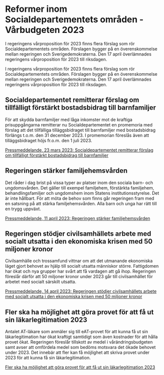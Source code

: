 # Reformer inom Socialdepartementets områden - Vårbudgeten 2023

I regeringens vårproposition för 2023 finns flera förslag som rör Socialdepartementets områden. Förslagen bygger på en överenskommelse mellan regeringen och Sverigedemokraterna. Den 17 april överlämnades regeringens vårproposition för 2023 till riksdagen.

I regeringens vårproposition för 2023 finns flera förslag som rör Socialdepartementets områden. Förslagen bygger på en överenskommelse mellan regeringen och Sverigedemokraterna. Den 17 april överlämnades regeringens vårproposition för 2023 till riksdagen.

## Socialdepartementet remitterar förslag om tillfälligt förstärkt bostadsbidrag till barnfamiljer

För att skydda barnfamiljer med låga inkomster mot de kraftiga prisuppgångarna remitterar nu Socialdepartementet en promemoria med förslag att det tillfälliga tilläggsbidraget till barnfamiljer med bostadsbidrag förlängs t.o.m. den 31 december 2023. I promemorian föreslås även att tilläggsbidraget höjs fr.o.m. den 1 juli 2023.

[Pressmeddelande, 23 mars 2023: Socialdepartementet remitterar förslag om tillfälligt förstärkt bostadsbidrag till barnfamiljer](/pressmeddelanden/2023/03/socialdepartementet-remitterar-forslag-om-tillfalligt-forstarkt-bostadsbidrag-till-barnfamiljer/)



## Regeringen stärker familjehemsvården

Det råder i dag brist på vissa typer av platser inom den sociala barn- och ungdomsvården. Det gäller till exempel familjehem, förstärkta familjehem, behandlingsfamiljer och ungdomshem inom Statens institutionsstyrelse. Det är inte hållbart. För att möta de behov som finns går regeringen fram med en satsning på att stärka familjehemsvården. Alla barn och unga har rätt till en trygg uppväxt.

[Pressmeddelande, 11 april 2023: Regeringen stärker familjehemsvården](/pressmeddelanden/2023/04/familjehemssatsningregeringen-starker-familjehemsvarden/)



## Regeringen stödjer civilsamhällets arbete med socialt utsatta i den ekonomiska krisen med 50 miljoner kronor

Civilsamhälle och trossamfund vittnar om att det utmanande ekonomiska läget gjort behovet av hjälp till socialt utsatta människor större. Fattigdomen har ökat och nya grupper har svårt att få vardagen att gå ihop. Regeringen föreslår därför att 50 miljoner kronor under 2023 går till civilsamhället för arbetet med socialt särskilt utsatta.

[Pressmeddelande, 14 april 2023: Regeringen stödjer civilsamhällets arbete med socialt utsatta i den ekonomiska krisen med 50 miljoner kronor](/pressmeddelanden/2023/04/regeringen-stodjer-civilsamhallets-arbete-med-socialt-utsatta-i-den-ekonomiska-krisen-med-50-miljoner-kronor/)



## Fler ska ha möjlighet att göra provet för att få ut sin läkarlegitimation 2023

Antalet AT-läkare som anmäler sig till eAT-provet för att kunna få ut sin läkarlegitimation har ökat kraftigt samtidigt som även kostnader för att hålla provet ökat. Regeringen föreslår tillskott av medel i vårändringsbudgeten samt avser att omfördela medel som bedöms motsvara det ökade behovet under 2023. Det innebär att fler kan få möjlighet att skriva provet under 2023 för att kunna få sin läkarlegitimation.

[Fler ska ha möjlighet att göra provet för att få ut sin läkarlegitimation 2023](/pressmeddelanden/2023/04/fler-ska-ha-mojlighet-att-gora-provet-for-att-fa-ut-sin-lakarlegitimation-2023/ "Pressmeddelande, 14 april 2023: Fler ska ha möjlighet att göra provet för att få ut sin läkarlegitimation 2023")
